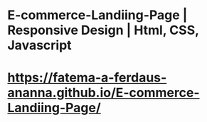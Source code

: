 # E-commerce-Landiing-Page | Responsive Design | Html, CSS, Javascript
# https://fatema-a-ferdaus-ananna.github.io/E-commerce-Landiing-Page/
